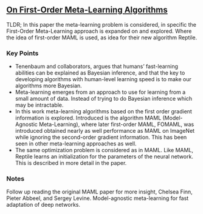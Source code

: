 ## [On First-Order Meta-Learning Algorithms](https://arxiv.org/abs/1803.029999)

TLDR; In this paper the meta-learning problem is considered, in specific the First-Order Meta-Learning approach is expanded on and explored. Where the idea of first-order MAML is used, as idea for their new algorithm Reptile. 

### Key Points
- Tenenbaum and collaborators, argues that humans’ fast-learning abilities can
be explained as Bayesian inference, and that the key to developing algorithms with human-level learning speed is to make our algorithms more Bayesian.
- Meta-learning emerges from an approach to use for learning from a small amount of data. Instead of trying to do Bayesian inference which may be intractable.
- In this work meta-learning algorithms based on the first order gradient information is explored. Introduced is the algorithm MAML (Model-Agnostic Meta-Learning), where later first-order MAML, FOMAML, was introduced obtained nearly as well performance as MAML on ImageNet while ignoring the second-order gradient information. This has been seen in other meta-learning approaches as well.
- The same optimization problem is considered as in MAML. Like MAML, Reptile learns an initialization for the parameters of the neural network. This is described in more detail in the paper.


### Notes
Follow up reading the original MAML paper for more insight, Chelsea Finn, Pieter Abbeel, and Sergey Levine. Model-agnostic meta-learning for fast adaptation of
deep networks.
